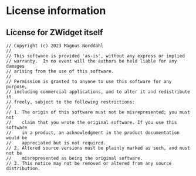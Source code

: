 # License information

## License for ZWidget itself

	// Copyright (c) 2023 Magnus Norddahl
	// 
	// This software is provided 'as-is', without any express or implied
	// warranty.  In no event will the authors be held liable for any damages
	// arising from the use of this software.
	// 
	// Permission is granted to anyone to use this software for any purpose,
	// including commercial applications, and to alter it and redistribute it
	// freely, subject to the following restrictions:
	// 
	// 1. The origin of this software must not be misrepresented; you must not
	//    claim that you wrote the original software. If you use this software
	//    in a product, an acknowledgment in the product documentation would be
	//    appreciated but is not required.
	// 2. Altered source versions must be plainly marked as such, and must not be
	//    misrepresented as being the original software.
	// 3. This notice may not be removed or altered from any source distribution.
